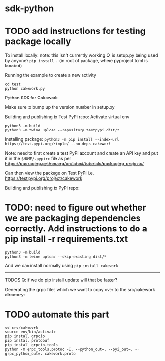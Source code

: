 # sdk-python

# TODO add instructions for testing package locally
To install locally: note: this isn't currently working
Q: is setup.py being used by anyone?
`pip install .` (in root of package, where pyproject.toml is located)

Running the example to create a new activity
```
cd test
python cakework.py
```

Python SDK for Cakework

Make sure to bump up the version number in setup.py

Building and publishing to Test PyPi repo: 
Activate virtual env
```
python3 -m build
python3 -m twine upload --repository testpypi dist/*
````

Installing package:
`python3 -m pip install --index-url https://test.pypi.org/simple/ --no-deps cakework`

Note: need to first create a test PyPi account and create an API key and put it in the `$HOME/.pypirc` file as per https://packaging.python.org/en/latest/tutorials/packaging-projects/

Can then view the package on Test PyPi i.e. https://test.pypi.org/project/cakework


Building and publishing to PyPi repo:
# TODO: need to figure out whether we are packaging dependencies correctly. Add instructions to do a pip install -r requirements.txt

```
python3 -m build
python3 -m twine upload --skip-existing dist/*
```
And we can install normally using
`pip install cakework`


----------------------
TODOS
Q: if we do pip install update will that be faster? 

Generating the grpc files which we want to copy over to the src/cakework directory:
# TODO automate this part
```
cd src/cakework
source env/bin/activate
pip install grpcio
pip install protobuf
pip install grpcio-tools
python -m grpc_tools.protoc -I. --python_out=. --pyi_out=. --grpc_python_out=. cakework.proto
```